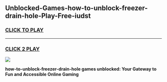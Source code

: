 
## Unblocked-Games-how-to-unblock-freezer-drain-hole-Play-Free-iudst
<h3>
<a href="https://premium76.site?title=how-to-unblock-freezer-drain-hole&ref=23A">CLICK TO PLAY</a></h3>
<hr>

<h3>
<a href="https://premium76.site?title=how-to-unblock-freezer-drain-hole&ref=23A">CLICK 2 PLAY</a>
  
</h3>

<a href="https://premium76.site?title=how-to-unblock-freezer-drain-hole&ref=23A"><img src="https://clearcache.store/games.png"></a>


**how-to-unblock-freezer-drain-hole games unblocked: Your Gateway to Fun and Accessible Online Gaming**
